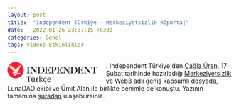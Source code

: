 ```yaml
---
layout: post
title:  "Independent Türkiye - Merkeziyetsizlik Röportaj"
date:   2022-01-26 23:37:15 +0300
categories: Genel
tags: videos Etkinlikler
---
```


<img align="left" src="/assets/independent-turkiye-logo-text.png" style="width:40%; padding-right:20px">. Independent Türkiye'den [Çağla Üren](https://twitter.com/caglauren), 17 Şubat tarihinde hazırladığı [Merkeziyetsizlik ve Web3](https://www.indyturk.com/node/465726/ya%C5%9Fam/blok-zinciri-ve-web3le-hayat%C4%B1m%C4%B1za-giren-kavram-merkeziyetsizlik) adlı geniş kapsamlı dosyada, LunaDAO ekibi ve Ümit Alan ile birlikte benimle de konuştu. Yazının tamamına [şuradan](https://www.indyturk.com/node/465726/ya%C5%9Fam/blok-zinciri-ve-web3le-hayat%C4%B1m%C4%B1za-giren-kavram-merkeziyetsizlik) ulaşabilirsiniz. 
